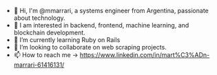 - 👋 Hi, I'm @mmarrari, a systems engineer from Argentina, passionate about technology.
- 👀 I am interested in backend, frontend, machine learning, and blockchain development.
- 🌱 I’m currently learning Ruby on Rails
- 💞️ I’m looking to collaborate on web scraping projects.
- 📫 How to reach me -> https://www.linkedin.com/in/mart%C3%ADn-marrari-61416131/

<!---
mmarrari/mmarrari is a ✨ special ✨ repository because its `README.md` (this file) appears on your GitHub profile.
You can click the Preview link to take a look at your changes.
--->
